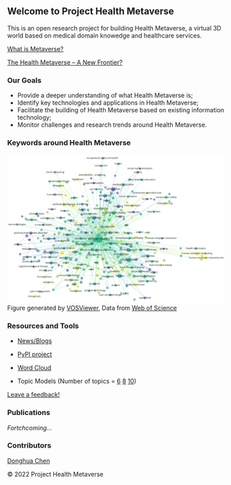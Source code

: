 ## Welcome to Project Health Metaverse

This is an open research project for building Health Metaverse, a virtual 3D world based on medical domain knowedge and healthcare services. 

[What is Metaverse?](word_clouds/what-is-metaverse.md)

[The Health Metaverse – A New Frontier?](https://coruzant.com/health-tech/the-health-metaverse-a-new-frontier/)

### Our Goals

- Provide a deeper understanding of what Health Metaverse is;
- Identify key technologies and applications in Health Metaverse;
- Facilitate the building of Health Metaverse based on existing information technology;
- Monitor challenges and research trends around Health Metaverse.

### Keywords around Health Metaverse

![Virtual Reality in Healthcare](images/metaverse-virtual-reality.png)
Figure generated by [VOSViewer](https://www.vosviewer.com/), Data from [Web of Science](https://www.webofknowledge.com/)

### Resources and Tools

- [News/Blogs](https://github.com/dhchenx/Health-Metaverse)

- [PyPI project](https://pypi.org/project/health-metaverse/)

- [Word Cloud](word_clouds/health_metaverse_wordcloud.md)

- Topic Models (Number of topics = [6](topic_models/health_metaverse_6.html)  [8](topic_models/health_metaverse_8.html) [10](topic_models/health_metaverse_10.html))

[Leave a feedback!](https://github.com/Health-Metaverse/health-metaverse.github.io/issues)

### Publications

*Fortchcoming...*

### Contributors

[Donghua Chen](https://github.com/dhchenx)


© 2022 Project Health Metaverse